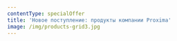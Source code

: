 ```yaml
---
contentType: specialOffer
title: 'Новое поступление: продукты компании Proxima'
image: /img/products-grid3.jpg
---
```


